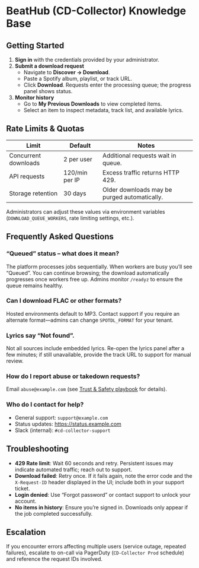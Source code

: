 # BeatHub (CD-Collector) Knowledge Base

## Getting Started

1. **Sign in** with the credentials provided by your administrator.
2. **Submit a download request**
   - Navigate to **Discover → Download**.
   - Paste a Spotify album, playlist, or track URL.
   - Click **Download**. Requests enter the processing queue; the progress panel shows status.
3. **Monitor history**
   - Go to **My Previous Downloads** to view completed items.
   - Select an item to inspect metadata, track list, and available lyrics.

## Rate Limits & Quotas

| Limit | Default | Notes |
| --- | --- | --- |
| Concurrent downloads | 2 per user | Additional requests wait in queue. |
| API requests | 120/min per IP | Excess traffic returns HTTP 429. |
| Storage retention | 30 days | Older downloads may be purged automatically. |

Administrators can adjust these values via environment variables (`DOWNLOAD_QUEUE_WORKERS`, rate limiting settings, etc.).

## Frequently Asked Questions

### “Queued” status – what does it mean?
The platform processes jobs sequentially. When workers are busy you’ll see “Queued”. You can continue browsing; the download automatically progresses once workers free up. Admins monitor `/readyz` to ensure the queue remains healthy.

### Can I download FLAC or other formats?
Hosted environments default to MP3. Contact support if you require an alternate format—admins can change `SPOTDL_FORMAT` for your tenant.

### Lyrics say “Not found”.
Not all sources include embedded lyrics. Re-open the lyrics panel after a few minutes; if still unavailable, provide the track URL to support for manual review.

### How do I report abuse or takedown requests?
Email `abuse@example.com` (see [Trust & Safety playbook](trust-and-safety.md) for details).

### Who do I contact for help?
- General support: `support@example.com`
- Status updates: https://status.example.com
- Slack (internal): `#cd-collector-support`

## Troubleshooting

- **429 Rate limit**: Wait 60 seconds and retry. Persistent issues may indicate automated traffic; reach out to support.
- **Download failed**: Retry once. If it fails again, note the error code and the `X-Request-ID` header displayed in the UI; include both in your support ticket.
- **Login denied**: Use “Forgot password” or contact support to unlock your account.
- **No items in history**: Ensure you’re signed in. Downloads only appear if the job completed successfully.

## Escalation

If you encounter errors affecting multiple users (service outage, repeated failures), escalate to on-call via PagerDuty (`CD-Collector Prod` schedule) and reference the request IDs involved.
